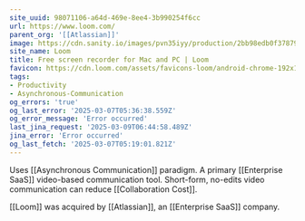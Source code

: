 ```yaml
---
site_uuid: 98071106-a64d-469e-8ee4-3b990254f6cc
url: https://www.loom.com/
parent_org: '[[Atlassian]]'
image: https://cdn.sanity.io/images/pvn35iyy/production/2bb98edb0f378799d46fc7aa3564b9ad28604073-1200x627.png
site_name: Loom
title: Free screen recorder for Mac and PC | Loom
favicon: https://cdn.loom.com/assets/favicons-loom/android-chrome-192x192.png
tags:
- Productivity
- Asynchronous-Communication
og_errors: 'true'
og_last_error: '2025-03-07T05:36:38.559Z'
og_error_message: 'Error occurred'
last_jina_request: '2025-03-09T06:44:58.489Z'
jina_error: 'Error occurred'
og_last_fetch: '2025-03-07T05:19:01.821Z'
---
```


Uses [[Asynchronous Communication]] paradigm.  A primary [[Enterprise SaaS]] video-based communication tool.  Short-form, no-edits video communication can reduce [[Collaboration Cost]]. 

[[Loom]] was acquired by [[Atlassian]], an [[Enterprise SaaS]] company.  





